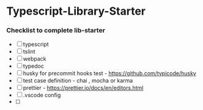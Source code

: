 # Typescript-Library-Starter

### Checklist to complete lib-starter

- [ ] typescript
- [ ] tslint
- [ ] webpack
- [ ] typedoc
- [ ] husky for precommit hooks test - https://github.com/typicode/husky
- [ ] test case definition - chai , mocha or karma 
- [ ] prettier - https://prettier.io/docs/en/editors.html
- [ ] .vscode config
- [ ] 
